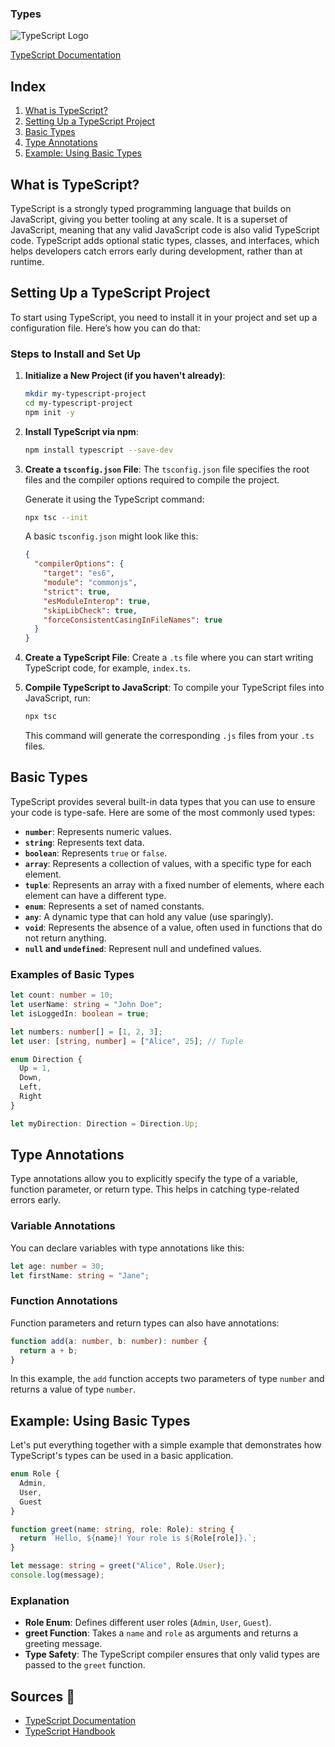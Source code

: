 ### Types

![TypeScript Logo](https://www.typescriptlang.org/assets/images/icons/favicon-32x32.png)

[TypeScript Documentation](https://www.typescriptlang.org/docs/)

## Index
1. [What is TypeScript?](#what-is-typescript)
2. [Setting Up a TypeScript Project](#setting-up-a-typescript-project)
3. [Basic Types](#basic-types)
4. [Type Annotations](#type-annotations)
5. [Example: Using Basic Types](#example-using-basic-types)

## What is TypeScript?

TypeScript is a strongly typed programming language that builds on JavaScript, giving you better tooling at any scale. It is a superset of JavaScript, meaning that any valid JavaScript code is also valid TypeScript code. TypeScript adds optional static types, classes, and interfaces, which helps developers catch errors early during development, rather than at runtime.

## Setting Up a TypeScript Project

To start using TypeScript, you need to install it in your project and set up a configuration file. Here’s how you can do that:

### Steps to Install and Set Up

1. **Initialize a New Project (if you haven't already)**:
   ```bash
   mkdir my-typescript-project
   cd my-typescript-project
   npm init -y
   ```

2. **Install TypeScript via npm**:
   ```bash
   npm install typescript --save-dev
   ```

3. **Create a `tsconfig.json` File**:
   The `tsconfig.json` file specifies the root files and the compiler options required to compile the project.

   Generate it using the TypeScript command:
   ```bash
   npx tsc --init
   ```

   A basic `tsconfig.json` might look like this:

   ```json
   {
     "compilerOptions": {
       "target": "es6",
       "module": "commonjs",
       "strict": true,
       "esModuleInterop": true,
       "skipLibCheck": true,
       "forceConsistentCasingInFileNames": true
     }
   }
   ```

4. **Create a TypeScript File**:
   Create a `.ts` file where you can start writing TypeScript code, for example, `index.ts`.

5. **Compile TypeScript to JavaScript**:
   To compile your TypeScript files into JavaScript, run:
   ```bash
   npx tsc
   ```
   This command will generate the corresponding `.js` files from your `.ts` files.

## Basic Types

TypeScript provides several built-in data types that you can use to ensure your code is type-safe. Here are some of the most commonly used types:

- **`number`**: Represents numeric values.
- **`string`**: Represents text data.
- **`boolean`**: Represents `true` or `false`.
- **`array`**: Represents a collection of values, with a specific type for each element.
- **`tuple`**: Represents an array with a fixed number of elements, where each element can have a different type.
- **`enum`**: Represents a set of named constants.
- **`any`**: A dynamic type that can hold any value (use sparingly).
- **`void`**: Represents the absence of a value, often used in functions that do not return anything.
- **`null` and `undefined`**: Represent null and undefined values.

### Examples of Basic Types

```typescript
let count: number = 10;
let userName: string = "John Doe";
let isLoggedIn: boolean = true;

let numbers: number[] = [1, 2, 3];
let user: [string, number] = ["Alice", 25]; // Tuple

enum Direction {
  Up = 1,
  Down,
  Left,
  Right
}

let myDirection: Direction = Direction.Up;
```

## Type Annotations

Type annotations allow you to explicitly specify the type of a variable, function parameter, or return type. This helps in catching type-related errors early.

### Variable Annotations

You can declare variables with type annotations like this:

```typescript
let age: number = 30;
let firstName: string = "Jane";
```

### Function Annotations

Function parameters and return types can also have annotations:

```typescript
function add(a: number, b: number): number {
  return a + b;
}
```

In this example, the `add` function accepts two parameters of type `number` and returns a value of type `number`.

## Example: Using Basic Types

Let's put everything together with a simple example that demonstrates how TypeScript's types can be used in a basic application.

```typescript
enum Role {
  Admin,
  User,
  Guest
}

function greet(name: string, role: Role): string {
  return `Hello, ${name}! Your role is ${Role[role]}.`;
}

let message: string = greet("Alice", Role.User);
console.log(message);
```

### Explanation

- **Role Enum**: Defines different user roles (`Admin`, `User`, `Guest`).
- **greet Function**: Takes a `name` and `role` as arguments and returns a greeting message.
- **Type Safety**: The TypeScript compiler ensures that only valid types are passed to the `greet` function.

## Sources 📖
- [TypeScript Documentation](https://www.typescriptlang.org/docs/)
- [TypeScript Handbook](https://www.typescriptlang.org/docs/handbook/intro.html)
